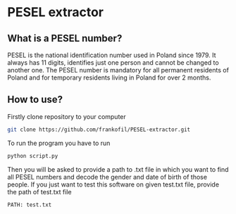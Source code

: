 # PESEL extractor
## What is a PESEL number?
PESEL is the national identification number used in Poland since 1979. It always has 11 digits, identifies 
just one person and cannot be changed to another one. The PESEL number is mandatory for all permanent 
residents of Poland and for temporary residents living in Poland for over 2 months.
## How to use?
Firstly clone repository to your computer
```bash
git clone https://github.com/frankofil/PESEL-extractor.git
```
To run the program you have to run 
```bash 
python script.py
```
Then you will be asked to provide a path to .txt file in which you want to find all PESEL numbers
and decode the gender and date of birth of those people. If you just want to test this software on 
given test.txt file, provide the path of test.txt file
```
PATH: test.txt
```
